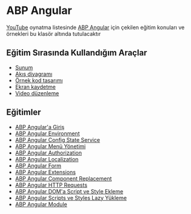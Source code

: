 # ABP Angular

[YouTube](https://bit.ly/abp-angular-playlist) oynatma listesinde [ABP Angular](https://github.com/abpframework/abp/tree/dev/npm/ng-packs) için çekilen eğitim konuları ve örnekleri bu klasör altında tutulacaktır

## Eğitim Sırasında Kullandığım Araçlar

- [Sunum](https://www.canva.com)
- [Akış diyagramı](https://app.diagrams.net)
- [Örnek kod tasarımı](https://carbon.now.sh/)
- [Ekran kaydetme](https://www.easeus.com/screen-recorder)
- [Video düzenleme](https://multimedia.easeus.com/video-editor)

## Eğitimler

- [ABP Angular'a Giriş](https://www.youtube.com/watch?v=p0TFn20v9mM&list=PLBEMB-Eql15s3EJwziiMzW4QdFqYjCC34&index=1)
- [ABP Angular Environment](https://www.youtube.com/watch?v=6dvSD5vJ1ts&list=PLBEMB-Eql15s3EJwziiMzW4QdFqYjCC34&index=2)
- [ABP Angular Config State Service](https://www.youtube.com/watch?v=fXs1Zb85Zvg&list=PLBEMB-Eql15s3EJwziiMzW4QdFqYjCC34&index=3)
- [ABP Angular Menü Yönetimi](https://www.youtube.com/watch?v=BRMdnp7HFWs&list=PLBEMB-Eql15s3EJwziiMzW4QdFqYjCC34&index=4)
- [ABP Angular Authorization](https://www.youtube.com/watch?v=-YHzBwPmqUs&list=PLBEMB-Eql15s3EJwziiMzW4QdFqYjCC34&index=5)
- [ABP Angular Localization](https://www.youtube.com/watch?v=fotEK6WRUjo&list=PLBEMB-Eql15s3EJwziiMzW4QdFqYjCC34&index=6)
- [ABP Angular Form](https://www.youtube.com/watch?v=7BMC6zD24t8&list=PLBEMB-Eql15s3EJwziiMzW4QdFqYjCC34&index=7)
- [ABP Angular Extensions](https://www.youtube.com/watch?v=gp-MpTztd38&list=PLBEMB-Eql15s3EJwziiMzW4QdFqYjCC34&index=8)
- [ABP Angular Component Replacement](https://www.youtube.com/watch?v=6FU2ttjCCEc&list=PLBEMB-Eql15s3EJwziiMzW4QdFqYjCC34&index=11&ab_channel=AlegoriYaz%C4%B1l%C4%B1m)
- [ABP Angular HTTP Requests](https://www.youtube.com/watch?v=H4xigL7r-lo&list=PLBEMB-Eql15s3EJwziiMzW4QdFqYjCC34&index=10&ab_channel=AlegoriYaz%C4%B1l%C4%B1m)
- [ABP Angular DOM'a Script ve Style Ekleme](https://www.youtube.com/watch?v=tvJNV_B152I&list=PLBEMB-Eql15s3EJwziiMzW4QdFqYjCC34&index=11)
- [ABP Angular Scripts ve Styles Lazy Yükleme](https://www.youtube.com/watch?v=bjugvuHqTeU&list=PLBEMB-Eql15s3EJwziiMzW4QdFqYjCC34&index=12&ab_channel=AlegoriYaz%C4%B1l%C4%B1m)
- [ABP Angular Module]()
